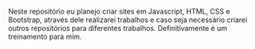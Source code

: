 Neste repositório eu planejo criar sites em Javascript, HTML, CSS e Bootstrap, através dele realizarei trabalhos e caso seja necessário criarei outros repositórios para diferentes trabalhos. Definitivamente é um treinamento para mim.
